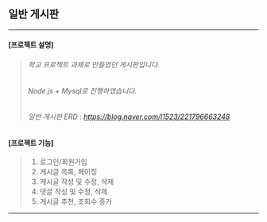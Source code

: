 ## 일반 게시판
---
#### [프로젝트 설명]
> ###### 학교 프로젝트 과제로 만들었던 게시판입니다.
> ###### Node.js + Mysql로 진행하였습니다.
> ###### 일반 게시판 ERD : https://blog.naver.com/l1523/221796663248

#### [프로젝트 기능]
> 1. 로그인/회원가입
> 2. 게시글 목록, 페이징
> 3. 게시글 작성 및 수정, 삭제
> 4. 댓글 작성 및 수정, 삭제
> 5. 게시글 추천, 조회수 증가
---
